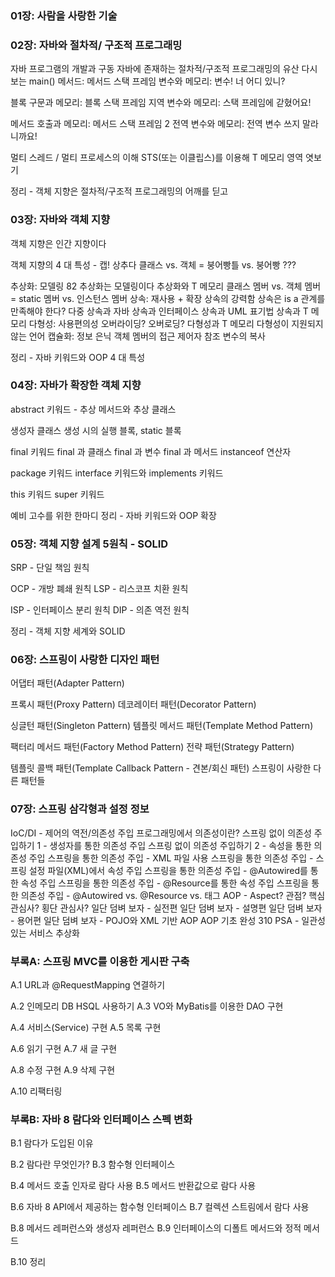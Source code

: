 ### 01장: 사람을 사랑한 기술





### 02장: 자바와 절차적/ 구조적 프로그래밍

자바 프로그램의 개발과 구동
자바에 존재하는 절차적/구조적 프로그래밍의 유산
다시 보는 main() 메서드: 메서드 스택 프레임
변수와 메모리: 변수! 너 어디 있니?

블록 구문과 메모리: 블록 스택 프레임
지역 변수와 메모리: 스택 프레임에 갇혔어요!

메서드 호출과 메모리: 메서드 스택 프레임 2
전역 변수와 메모리: 전역 변수 쓰지 말라니까요!

멀티 스레드 / 멀티 프로세스의 이해
STS(또는 이클립스)를 이용해 T 메모리 영역 엿보기

정리 - 객체 지향은 절차적/구조적 프로그래밍의 어깨를 딛고

### 03장: 자바와 객체 지향

객체 지향은 인간 지향이다

객체 지향의 4 대 특성 - 캡! 상추다
클래스 vs. 객체 = 붕어빵틀 vs. 붕어빵 ???

추상화: 모델링 82
추상화는 모델링이다
추상화와 T 메모리
클래스 멤버 vs. 객체 멤버 = static 멤버 vs. 인스턴스 멤버
상속: 재사용 + 확장
상속의 강력함
상속은 is a 관계를 만족해야 한다?
다중 상속과 자바
상속과 인터페이스
상속과 UML 표기법
상속과 T 메모리
다형성: 사용편의성
오버라이딩? 오버로딩?
다형성과 T 메모리
다형성이 지원되지 않는 언어
캡슐화: 정보 은닉
객체 멤버의 접근 제어자
참조 변수의 복사

정리 - 자바 키워드와 OOP 4 대 특성

### 04장: 자바가 확장한 객체 지향

abstract 키워드 - 추상 메서드와 추상 클래스

생성자
클래스 생성 시의 실행 블록, static 블록

final 키워드
final 과 클래스
final 과 변수
final 과 메서드
instanceof 연산자

package 키워드
interface 키워드와 implements 키워드

this 키워드
super 키워드

예비 고수를 위한 한마디
정리 - 자바 키워드와 OOP 확장

### 05장: 객체 지향 설계 5원칙 - SOLID

SRP - 단일 책임 원칙

OCP - 개방 폐쇄 원칙
LSP - 리스코프 치환 원칙

ISP - 인터페이스 분리 원칙
DIP - 의존 역전 원칙

정리 - 객체 지향 세계와 SOLID

### 06장: 스프링이 사랑한 디자인 패턴

어댑터 패턴(Adapter Pattern)

프록시 패턴(Proxy Pattern)
데코레이터 패턴(Decorator Pattern)

싱글턴 패턴(Singleton Pattern)
템플릿 메서드 패턴(Template Method Pattern)

팩터리 메서드 패턴(Factory Method Pattern)
전략 패턴(Strategy Pattern)

템플릿 콜백 패턴(Template Callback Pattern - 견본/회신 패턴)
스프링이 사랑한 다른 패턴들

### 07장: 스프링 삼각형과 설정 정보

IoC/DI - 제어의 역전/의존성 주입
프로그래밍에서 의존성이란?
스프링 없이 의존성 주입하기 1 - 생성자를 통한 의존성 주입
스프링 없이 의존성 주입하기 2 - 속성을 통한 의존성 주입
스프링을 통한 의존성 주입 - XML 파일 사용
스프링을 통한 의존성 주입 - 스프링 설정 파일(XML)에서 속성 주입
스프링을 통한 의존성 주입 - @Autowired를 통한 속성 주입
스프링을 통한 의존성 주입 - @Resource를 통한 속성 주입
스프링을 통한 의존성 주입 - @Autowired vs. @Resource vs. 태그
AOP - Aspect? 관점? 핵심 관심사? 횡단 관심사?
일단 덤벼 보자 - 실전편
일단 덤벼 보자 - 설명편
일단 덤벼 보자 - 용어편
일단 덤벼 보자 - POJO와 XML 기반 AOP
AOP 기초 완성 310
PSA - 일관성 있는 서비스 추상화

### 부록A: 스프링 MVC를 이용한 게시판 구축

A.1 URL과 @RequestMapping 연결하기

A.2 인메모리 DB HSQL 사용하기
A.3 VO와 MyBatis를 이용한 DAO 구현

A.4 서비스(Service) 구현
A.5 목록 구현

A.6 읽기 구현
A.7 새 글 구현

A.8 수정 구현
A.9 삭제 구현

A.10 리팩터링

###  부록B: 자바 8 람다와 인터페이스 스펙 변화

B.1 람다가 도입된 이유

B.2 람다란 무엇인가?
B.3 함수형 인터페이스

B.4 메서드 호출 인자로 람다 사용
B.5 메서드 반환값으로 람다 사용

B.6 자바 8 API에서 제공하는 함수형 인터페이스
B.7 컬렉션 스트림에서 람다 사용

B.8 메서드 레퍼런스와 생성자 레퍼런스
B.9 인터페이스의 디폴트 메서드와 정적 메서드

B.10 정리
